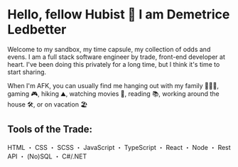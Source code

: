 # Hello, fellow Hubist 👋 I am Demetrice Ledbetter

Welcome to my sandbox, my time capsule, my collection of odds and evens. I am a full stack software engineer by trade, front-end developer at heart. I've been doing this privately for a long time, but I think it's time to start sharing.

When I'm AFK, you can usually find me hanging out with my family 👨‍👩‍👧, gaming 🎮, hiking ⛰, watching movies 🎥, reading 📚, working around the house 🛠, or on vacation 🏖

## Tools of the Trade:
HTML ・ CSS ・ SCSS ・ JavaScript ・ TypeScript ・ React ・ Node ・ Rest API ・ (No)SQL ・ C#/.NET
